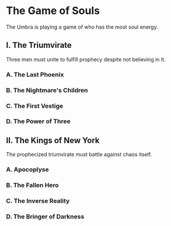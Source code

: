 # The Game of Souls

The Umbra is playing a game of who has the most soul energy.

## I. The Triumvirate

Three men must unite to fulfill prophecy despite not believing in it.

### A. The Last Phoenix 

### B. The Nightmare's Children

### C. The First Vestige

### D. The Power of Three

## II. The Kings of New York

The prophecized triumvirate must battle against chaos itself.

### A. Apocoplyse

### B. The Fallen Hero

### C. The Inverse Reality

### D. The Bringer of Darkness
